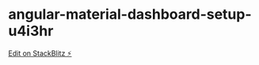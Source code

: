 # angular-material-dashboard-setup-u4i3hr

[Edit on StackBlitz ⚡️](https://stackblitz.com/edit/angular-material-dashboard-setup-u4i3hr)